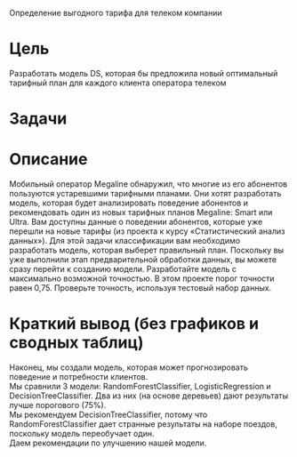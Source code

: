 Определение выгодного тарифа для телеком компании

# Цель
Разработать модель DS, которая бы предложила новый оптимальный тарифный план для каждого клиента оператора телеком

# Задачи


# Описание

Мобильный оператор Megaline обнаружил, что многие из его абонентов пользуются устаревшими тарифными планами. Они хотят разработать модель, которая будет анализировать поведение абонентов и рекомендовать один из новых тарифных планов Megaline: Smart или Ultra.
Вам доступны данные о поведении абонентов, которые уже перешли на новые тарифы (из проекта к курсу «Статистический анализ данных»). Для этой задачи классификации вам необходимо разработать модель, которая выберет правильный план. Поскольку вы уже выполнили этап предварительной обработки данных, вы можете сразу перейти к созданию модели.
Разработайте модель с максимально возможной точностью. В этом проекте порог точности равен 0,75. Проверьте точность, используя тестовый набор данных.

# Краткий вывод (без графиков и сводных таблиц)
Наконец, мы создали модель, которая может прогнозировать поведение и потребности клиентов. <br>
Мы сравнили 3 модели: RandomForestClassifier, LogisticRegression и DecisionTreeClassifier. Два из них (на основе деревьев) дают результаты лучше порогового (75%). <br>
Мы рекомендуем DecisionTreeClassifier, потому что RandomForestClassifier дает странные результаты на наборе поездов, поскольку модель переобучает один. <br>
Даем рекомендации по улучшению нашей модели.
